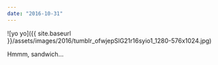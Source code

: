 ```yaml
---
date: "2016-10-31"
---
```


![yo yo]({{ site.baseurl }}/assets/images/2016/tumblr_ofwjepSlG21r16syio1_1280-576x1024.jpg)

Hmmm, sandwich…
